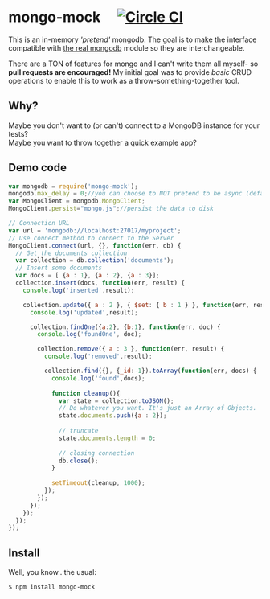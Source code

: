 mongo-mock &nbsp;&nbsp;&nbsp;&nbsp;[![Circle CI](https://circleci.com/gh/williamkapke/mongo-mock/tree/master.svg?style=svg)](https://circleci.com/gh/williamkapke/mongo-mock/tree/master)
==========

This is an in-memory _'pretend'_ mongodb. The goal is to make the interface compatible with
[the real mongodb](https://github.com/mongodb/node-mongodb-native) module so they are interchangeable.

There are a TON of features for mongo and I can't write them all myself- so **pull requests are encouraged!**
My initial goal was to provide _basic_ CRUD operations to enable this to work as a throw-something-together tool.

## Why?
Maybe you don't want to (or can't) connect to a MongoDB instance for your tests?<br>
Maybe you want to throw together a quick example app?

## Demo code
```javascript
var mongodb = require('mongo-mock');
mongodb.max_delay = 0;//you can choose to NOT pretend to be async (default is 400ms)
var MongoClient = mongodb.MongoClient;
MongoClient.persist="mongo.js";//persist the data to disk

// Connection URL
var url = 'mongodb://localhost:27017/myproject';
// Use connect method to connect to the Server
MongoClient.connect(url, {}, function(err, db) {
  // Get the documents collection
  var collection = db.collection('documents');
  // Insert some documents
  var docs = [ {a : 1}, {a : 2}, {a : 3}];
  collection.insert(docs, function(err, result) {
    console.log('inserted',result);

    collection.update({ a : 2 }, { $set: { b : 1 } }, function(err, result) {
      console.log('updated',result);

      collection.findOne({a:2}, {b:1}, function(err, doc) {
        console.log('foundOne', doc);

        collection.remove({ a : 3 }, function(err, result) {
          console.log('removed',result);

          collection.find({}, {_id:-1}).toArray(function(err, docs) {
            console.log('found',docs);
            
            function cleanup(){            
              var state = collection.toJSON();
              // Do whatever you want. It's just an Array of Objects.
              state.documents.push({a : 2});
              
              // truncate
              state.documents.length = 0;
              
              // closing connection
              db.close();
            }
            
            setTimeout(cleanup, 1000);
          });
        });
      });
    });
  });
});
```

## Install
Well, you know.. the usual:
```
$ npm install mongo-mock
```
